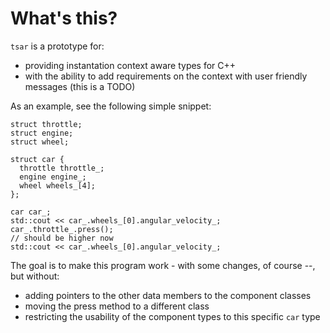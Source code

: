 What's this?
===

`tsar` is a prototype for:

 * providing instantation context aware types for C++
 * with the ability to add requirements on the context with user friendly messages (this is a TODO)

As an example, see the following simple snippet:

```
struct throttle;
struct engine;
struct wheel;

struct car {
  throttle throttle_;
  engine engine_;
  wheel wheels_[4];
};

car car_;
std::cout << car_.wheels_[0].angular_velocity_;
car_.throttle_.press();
// should be higher now
std::cout << car_.wheels_[0].angular_velocity_;
```

The goal is to make this program work - with some changes, of course --, but without:

 * adding pointers to the other data members to the component classes
 * moving the press method to a different class
 * restricting the usability of the component types to this specific `car` type


